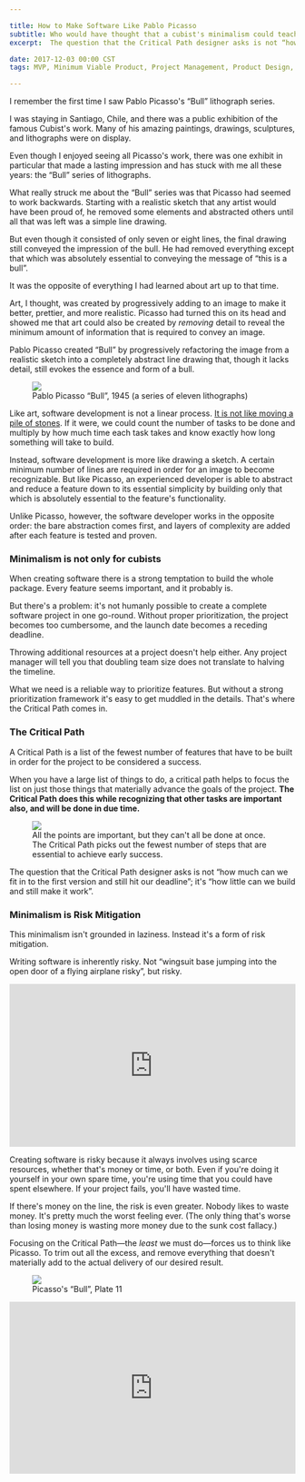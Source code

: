 ```yaml
---

title: How to Make Software Like Pablo Picasso
subtitle: Who would have thought that a cubist's minimalism could teach us something about software design.
excerpt:  The question that the Critical Path designer asks is not “how much can we fit in to the first version and still hit our deadline”; it's “how little can we build and still make it work”.

date: 2017-12-03 00:00 CST
tags: MVP, Minimum Viable Product, Project Management, Product Design, Critical Path

---
```


I remember the first time I saw Pablo Picasso's “Bull” lithograph series. 

I was staying in Santiago, Chile, and there was a public exhibition of the
famous Cubist's work. Many of his amazing paintings, drawings,
sculptures, and lithographs were on display. 

Even though I enjoyed seeing all Picasso's work, there was one exhibit in particular
that made a lasting impression and has stuck with me all these years: the “Bull”
series of lithographs. 

What really struck me about the “Bull” series was that Picasso had seemed to work backwards. Starting with
a realistic sketch that any artist would have been proud of, he removed some
elements and abstracted others until all that was left was a simple line drawing. 

But even though it consisted of only seven or eight lines, the final drawing still
conveyed the impression of the bull. He had removed everything except that which
was absolutely essential to conveying the message of “this is a bull”. 

It was the opposite of everything I had learned about art up to that time. 

Art, I thought, was created by progressively adding to an image to make it
better, prettier, and more realistic. Picasso had turned this on its
head and showed me that art could also be created by _removing_ detail to reveal
the minimum amount of information that is required to convey an image. 

Pablo Picasso created “Bull” by progressively refactoring the image from a
realistic sketch into a completely abstract line drawing that, though it
lacks detail, still evokes the essence and form of a bull.

<figure>
  <img src="./picasso-bull.jpg">
  <figcaption>
    Pablo Picasso “Bull”, 1945 (a series of eleven lithographs)
  </figcaption>
</figure>

Like art, software development is not a linear process. [It is not like moving a
pile of stones](https://m.signalvnoise.com/running-in-circles-aae73d79ce19). If
it were, we could count the number of tasks to be done and multiply by how much
time each task takes and know exactly how long something will take to build. 

Instead, software development is more like drawing a sketch. A certain minimum
number of lines are required in order for an image to become recognizable. But
like Picasso, an experienced developer is able to abstract and reduce a feature
down to its essential simplicity by building only that which is absolutely
essential to the feature's functionality. 

Unlike Picasso, however, the software developer works in the opposite order: the bare
abstraction comes first, and layers of complexity are added after each feature is
tested and proven.

### Minimalism is not only for cubists

When creating software there is a strong temptation to build the whole package.
Every feature seems important, and it probably is.

But there's a problem: it's not humanly possible to create a complete software
project in one go-round. Without proper prioritization, the project becomes too
cumbersome, and the launch date becomes a receding deadline.

Throwing additional resources at a project doesn't help either. Any project
manager will tell you that doubling team size does not translate to halving the
timeline.

What we need is a reliable way to prioritize features. But without a strong
prioritization framework it's easy to get muddled in the details. That's where
the Critical Path comes in. 

### The Critical Path

A Critical Path is a list of the fewest number of features that have to be
built in order for the project to be considered a success. 

When you have a large list of things to do, a critical path helps to focus the
list on just those things that materially advance the goals of the project.
**The Critical Path does this while recognizing that other tasks are important also, and will be
done in due time.**

<figure>
  <img src="./Critical_Path.png">
  <figcaption>
    All the points are important, but they can't all be done at once.
    The Critical Path picks out the fewest number of steps that are
    essential to achieve early success.
  </figcaption>
</figure>

The question that the Critical Path designer asks is not “how much can we fit in
to the first version and still hit our deadline”; it's “how little can we build
and still make it work”.

### Minimalism is Risk Mitigation

This minimalism isn't grounded in laziness. Instead it's a form of risk
mitigation. 

Writing software is inherently risky. Not “wingsuit base jumping into the open door of a flying airplane risky”, but risky. 

<p>
<div style='position:relative;padding-bottom:57%'><iframe src='https://gfycat.com/ifr/GraveOfficialErin' frameborder='0' scrolling='no' width='100%' height='100%' style='position:absolute;top:0;left:0;' allowfullscreen></iframe></div>
</p>

Creating software is risky because it always involves using scarce resources, 
whether that's money or time, or both. Even if you're doing it yourself in your own spare
time, you're using time that you could have spent elsewhere. If your project
fails, you'll have wasted time. 

If there's money on the line, the risk is even greater. Nobody likes to waste
money. It's pretty much the worst feeling ever. (The only thing that's worse
than losing money is wasting more money due to the sunk cost fallacy.)

Focusing on the Critical Path&mdash;the *least* we must do&mdash;forces us to
think like Picasso. To trim out all the excess, and remove everything that
doesn't materially add to the actual delivery of our desired result. 

<figure>
  <img src="./picasso_bull_plate_11.jpg">
  <figcaption>
    Picasso's “Bull”, Plate 11
  </figcaption>
</figure>


<div style="width: 100%; position: relative;">
  <iframe scrolling="no" width="100%" height="303" frameborder="0" border="no" allowtransparency="true" src="https://contentupgrade.me/VG4k1vpD.html?ref="></iframe>
</div>

